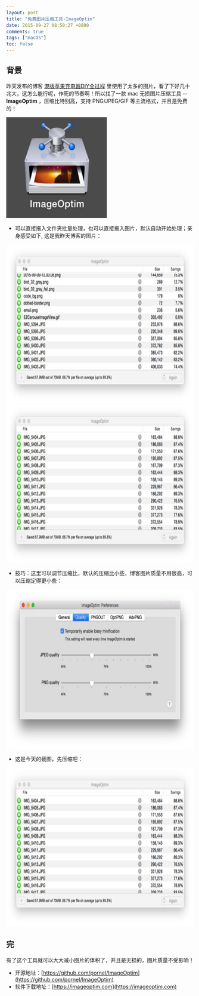 ```yaml
---
layout: post
title: "免费图片压缩工具-ImageOptim"
date: 2015-09-27 08:50:27 +0800
comments: true
tags: ["macOS"]
toc: false
---
```


## 背景

昨天发布的博客 [港版苹果充电器DIY全过程](/2015/09/27-bo-ke-ti-su-shi-yong-imageiptimya-suo-tu-pian.html) 里使用了太多的图片，看了下好几十兆大，这怎么能行呢，作死的节奏啊！所以找了一款 mac 无损图片压缩工具 -- **ImageOptim** ，压缩比特别高，支持 PNG/JPEG/GIF 等主流格式，并且是免费的！

<img src = "/images/201509/27_5.jpg" width = '270' height = '270'>

* 可以直接拖入文件夹批量处理，也可以直接拖入图片，默认自动开始处理；亲身感受如下, 这是我昨天博客的图片：

<img src = "/images/201509/27_3.jpg" width = '800' height = '425'>
<img src = "/images/201509/27_2.jpg" width = '800' height = '425'>

* 技巧：这里可以调节压缩比，默认的压缩比小些，博客图片质量不用很高，可以压缩定得更小些：

<img src = "/images/201509/27_4.jpg" width = '720' height = '427'>

* 这是今天的截图，先压缩吧：

<img src = "/images/201509/27_2.jpg" width = '800' height = '425'>


## 完

有了这个工具就可以大大减小图片的体积了，并且是无损的，图片质量不受影响！

- 开源地址：[https://github.com/pornel/ImageOptim](https://github.com/pornel/ImageOptim)
- 软件下载地址：[https://imageoptim.com](https://imageoptim.com)
